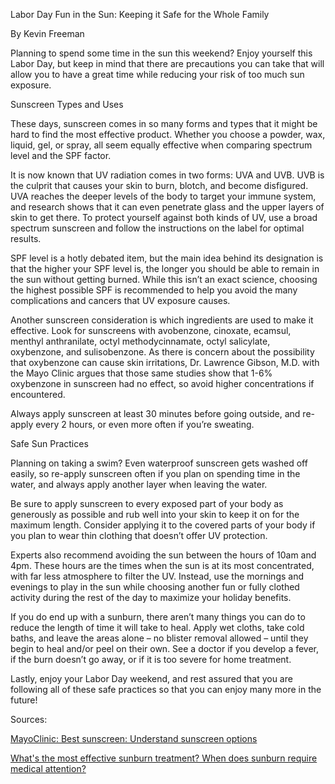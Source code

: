 Labor Day Fun in the Sun: Keeping it Safe for the Whole Family

By Kevin Freeman

Planning to spend some time in the sun this weekend? Enjoy yourself this Labor Day, but keep in mind that there are precautions you can take that will allow you to have a great time while reducing your risk of too much sun exposure.

Sunscreen Types and Uses

These days, sunscreen comes in so many forms and types that it might be hard to find the most effective product. Whether you choose a powder, wax, liquid, gel, or spray, all seem equally effective when comparing spectrum level and the SPF factor. 

It is now known that UV radiation comes in two forms: UVA and UVB. UVB is the culprit that causes your skin to burn, blotch, and become disfigured. UVA reaches the deeper levels of the body to target your immune system, and research shows that it can even penetrate glass and the upper layers of skin to get there. To protect yourself against both kinds of UV, use a broad spectrum sunscreen and follow the instructions on the label for optimal results. 

SPF level is a hotly debated item, but the main idea behind its designation is that the higher your SPF level is, the longer you should be able to remain in the sun without getting burned. While this isn’t an exact science, choosing the highest possible SPF is recommended to help you avoid the many complications and cancers that UV exposure causes.

Another sunscreen consideration is which ingredients are used to make it effective. Look for sunscreens with avobenzone, cinoxate, ecamsul, menthyl anthranilate, octyl methodycinnamate, octyl salicylate, oxybenzone, and sulisobenzone. As there is concern about the possibility that oxybenzone can cause skin irritations, Dr. Lawrence Gibson, M.D. with the Mayo Clinic argues that those same studies show that 1-6% oxybenzone in sunscreen had no effect, so avoid higher concentrations if encountered.

Always apply sunscreen at least 30 minutes before going outside, and re-apply every 2 hours, or even more often if you’re sweating.

Safe Sun Practices

Planning on taking a swim? Even waterproof sunscreen gets washed off easily, so re-apply sunscreen often if you plan on spending time in the water, and always apply another layer when leaving the water.  

Be sure to apply sunscreen to every exposed part of your body as generously as possible and rub well into your skin to keep it on for the maximum length. Consider applying it to the covered parts of your body if you plan to wear thin clothing that doesn’t offer UV protection. 

Experts also recommend avoiding the sun between the hours of 10am and 4pm. These hours are the times when the sun is at its most concentrated, with far less atmosphere to filter the UV. Instead, use the mornings and evenings to play in the sun while choosing another fun or fully clothed activity during the rest of the day to maximize your holiday benefits. 

If you do end up with a sunburn, there aren’t many things you can do to reduce the length of time it will take to heal. Apply wet cloths, take cold baths, and leave the areas alone – no blister removal allowed – until they begin to heal and/or peel on their own. See a doctor if you develop a fever, if the burn doesn’t go away, or if it is too severe for home treatment. 

Lastly, enjoy your Labor Day weekend, and rest assured that you are following all of these safe practices so that you can enjoy many more in the future! 

Sources: 

[MayoClinic: Best sunscreen: Understand sunscreen options](http://www.mayoclinic.com/health/best-sunscreen/MY01350)

[What's the most effective sunburn treatment? When does sunburn require medical attention?](http://www.mayoclinic.com/health/sunburn-treatment/AN01423)

